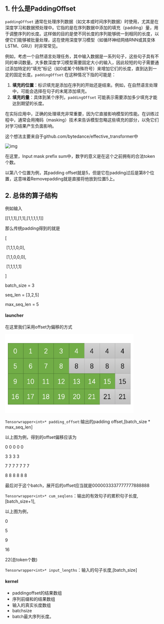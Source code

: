 ## 1. 什么是PaddingOffset

`paddingOffset` 通常在处理序列数据（如文本或时间序列数据）时使用，尤其是在深度学习和数据预处理中。它指的是在序列数据中添加的填充（padding）量，用于调整序列的长度。这样做的目的是使不同长度的序列能够统一到相同的长度，以便它们能够被批量处理，这在使用深度学习模型（如循环神经网络RNN或其变体LSTM、GRU）时非常常见。

例如，考虑一个自然语言处理任务，其中输入数据是一系列句子，这些句子具有不同的单词数量。大多数深度学习模型需要固定大小的输入，因此较短的句子需要通过添加特定的“填充”标记（如0或某个特殊符号）来增加它们的长度，直到达到一定的固定长度。`paddingOffset` 在这种情况下指的可能是：

1. **填充的位置**：标识填充是添加在序列的开始还是结束。例如，在自然语言处理中，可能会选择在句子的末尾添加填充。
2. **填充的量**：具体到某个序列，`paddingOffset` 可能表示需要添加多少填充才能达到期望的长度。

在实际应用中，正确的处理填充非常重要，因为它直接影响模型的性能。在训练过程中，通常会用掩码（masking）技术来告诉模型忽略这些填充的部分，以免它们对学习结果产生负面影响。



这个想法主要来自于github.com/bytedance/effective_transformer中



![img](https://github.com/bytedance/effective_transformer/raw/master/images/1.png)

在这里，Input mask prefix sum中，数字的意义是在这个之前拥有的合法token个数。

以第八个位置为例，其padding offset就是5，但是它在padding过后是第8个位置，这意味着Removepadding就是直接将他放到位置5上。



## 2. 总体的算子结构

例如输入

[[1,1,1],[1,1],[1,1,1,1,1]]

那么传统padding得到的就是

[

​	[1,1,1,0,0],

​	[1,1,0,0,0],

​	[1,1,1,1,1]

]

batch_size = 3

seq_len = [3,2,5]

max_seq_len = 5





#### launcher

在这里我们采用offset为偏移的方式

![image-20240311161227778](./assets/image-20240311161227778.png)

`Tensorwrapper<int>* padding_offset`:输出的padding offset,[batch_size * max_seq_len]

以上图为例，得到的offset偏移应该为

0 0 0 0 0 

3 3 3 3 

7 7 7 7 7 7 7 

8 8 8 8 8 8

最后对于这个batch，展开后的offset应当就是0000033337777777888888



`Tensorwrapper<int>* cum_seqlens`：输出的有效句子的累积句子长度,[batch_size+1],

 以上图为例，

0

5

9

16

22(总token个数)



`Tensorwrapper<int>* input_lengths`：输入的句子长度,[batch_size]



#### kernel

* paddingoffset的结果数组
* 序列前缀和的结果数组
* 输入的真实长度数组
* batchsize
* batch最大序列长度。



